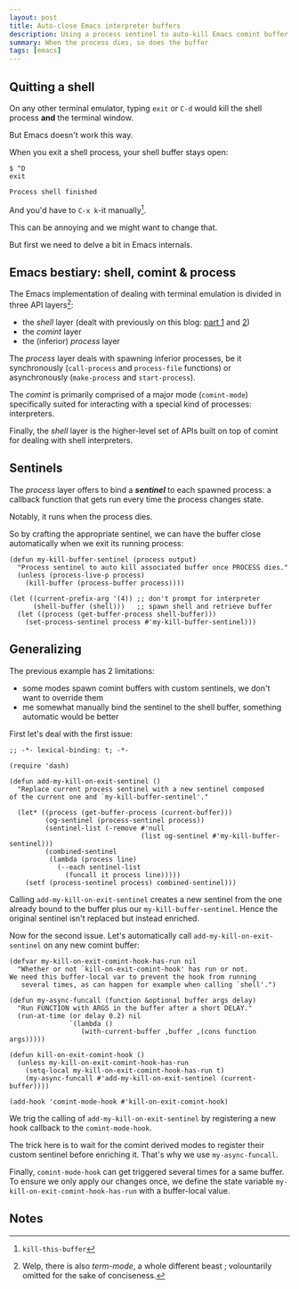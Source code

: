 ```yaml
---
layout: post
title: Auto-close Emacs interpreter buffers
description: Using a process sentinel to auto-kill Emacs comint buffer
summary: When the process dies, so does the buffer
tags: [emacs]
---
```



## Quitting a shell

On any other terminal emulator, typing `exit` or `C-d` would kill the shell process **and** the terminal window.

But Emacs doesn't work this way.

When you exit a shell process, your shell buffer stays open:

```
$ ^D
exit

Process shell finished
```

And you'd have to `C-x k`-it manually[^1].

This can be annoying and we might want to change that.

But first we need to delve a bit in Emacs internals.


## Emacs bestiary: shell, comint & process

The Emacs implementation of dealing with terminal emulation is divided in three API layers[^2]:

 - the _shell_ layer (dealt with previously on this blog: [part 1](/2020/01/19/painless-emacs-shell-commands) and [2](2020/01/21/painless-emacs-interactive-shells))
 - the _comint_ layer
 - the (inferior) _process_ layer

The _process_ layer deals with spawning inferior processes, be it synchronously (`call-process` and `process-file` functions) or asynchronously (`make-process` and `start-process`).

The _comint_ is primarily comprised of a major mode (`comint-mode`) specifically suited for interacting with a special kind of processes: interpreters.

Finally, the _shell_ layer is the higher-level set of APIs built on top of comint for dealing with shell interpreters.


## Sentinels

The _process_ layer offers to bind a _**sentinel**_ to each spawned process: a callback function that gets run every time the process changes state.

Notably, it runs when the process dies.

So by crafting the appropriate sentinel, we can have the buffer close automatically when we exit its running process:

```emacs-lisp
(defun my-kill-buffer-sentinel (process output)
  "Process sentinel to auto kill associated buffer once PROCESS dies."
  (unless (process-live-p process)
    (kill-buffer (process-buffer process))))

(let ((current-prefix-arg '(4)) ;; don't prompt for interpreter
      (shell-buffer (shell)))   ;; spawn shell and retrieve buffer
  (let ((process (get-buffer-process shell-buffer)))
    (set-process-sentinel process #'my-kill-buffer-sentinel)))
```


## Generalizing

The previous example has 2 limitations:

- some modes spawn comint buffers with custom sentinels, we don't want to override them
- me somewhat manually bind the sentinel to the shell buffer, something automatic would be better

First let's deal with the first issue:

```emacs-lisp
;; -*- lexical-binding: t; -*-

(require 'dash)

(defun add-my-kill-on-exit-sentinel ()
  "Replace current process sentinel with a new sentinel composed
of the current one and `my-kill-buffer-sentinel'."

  (let* ((process (get-buffer-process (current-buffer)))
         (og-sentinel (process-sentinel process))
         (sentinel-list (-remove #'null
                                 (list og-sentinel #'my-kill-buffer-sentinel)))
         (combined-sentinel
          (lambda (process line)
            (--each sentinel-list
              (funcall it process line)))))
    (setf (process-sentinel process) combined-sentinel)))
```

Calling `add-my-kill-on-exit-sentinel` creates a new sentinel from the one already bound to the buffer plus our `my-kill-buffer-sentinel`. Hence the original sentinel isn't replaced but instead enriched.

Now for the second issue. Let's automatically call `add-my-kill-on-exit-sentinel` on any new comint buffer:

```emacs-lisp
(defvar my-kill-on-exit-comint-hook-has-run nil
  "Whether or not `kill-on-exit-comint-hook' has run or not.
We need this buffer-local var to prevent the hook from running
   several times, as can happen for example when calling `shell'.")

(defun my-async-funcall (function &optional buffer args delay)
  "Run FUNCTION with ARGS in the buffer after a short DELAY."
  (run-at-time (or delay 0.2) nil
               `(lambda ()
                  (with-current-buffer ,buffer ,(cons function args)))))

(defun kill-on-exit-comint-hook ()
  (unless my-kill-on-exit-comint-hook-has-run
    (setq-local my-kill-on-exit-comint-hook-has-run t)
    (my-async-funcall #'add-my-kill-on-exit-sentinel (current-buffer))))

(add-hook 'comint-mode-hook #'kill-on-exit-comint-hook)
```

We trig the calling of `add-my-kill-on-exit-sentinel` by registering a new hook callback to the `comint-mode-hook`.

The trick here is to wait for the comint derived modes to register their custom sentinel before enriching it. That's why we use `my-async-funcall`.

Finally, `comint-mode-hook` can get triggered several times for a same buffer. To ensure we only apply our changes once, we define the state variable `my-kill-on-exit-comint-hook-has-run` with a buffer-local value.


## Notes

[^1]: `kill-this-buffer`

[^2]: Welp, there is also _term-mode_, a whole different beast ; volountarily omitted for the sake of conciseness.
